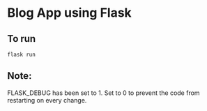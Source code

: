 # Blog App using Flask

## To run

```
flask run
```

## Note: 

FLASK_DEBUG has been set to 1. Set to 0 to prevent the code from restarting on every change.